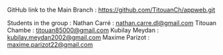 GitHub link to the Main Branch : https://github.com/TitouanCh/appweb.git

Students in the group :
Nathan Carré : nathan.carre.dl@gmail.com
Titouan Chambe : [titouan85000@gmail.com](mailto:titouan85000@gmail.com)
Kubilay Meydan : [kubilay.meydan2002@gmail.com](mailto:kubilay.meydan2002@gmail.com)
Maxime Parizot : [maxime.parizot22@gmail.com](mailto:maxime.parizot22@gmail.com)
